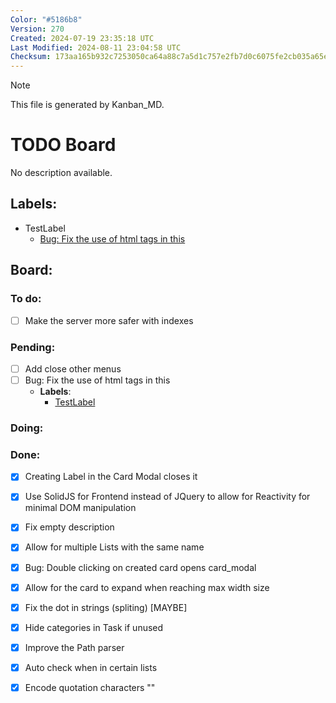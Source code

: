 ```yaml
---
Color: "#5186b8"
Version: 270
Created: 2024-07-19 23:35:18 UTC
Last Modified: 2024-08-11 23:04:58 UTC
Checksum: 173aa165b932c7253050ca64a88c7a5d1c757e2fb7d0c6075fe2cb035a65e256
---
```


> [!NOTE]  
> This file is generated by Kanban_MD.  

# TODO Board  
No description available.  

## Labels:  
- <span id="kanban_md-label-testlabel" data-counter="1" data-color="#d12929">TestLabel</span>  
  - [Bug: Fix the use of html tags in this](#user-content-kanban_md-task-bug:_fix_the_use_of_html_tags_in_this-1)  

## Board:  

### <span data-checked="false" data-counter="1">To do:</span>  
- [ ] <span id="kanban_md-task-make_the_server_more_safer_with_indexes-1" data-counter="1">Make the server more safer with indexes</span>  

### <span data-checked="false" data-counter="1">Pending:</span>  
- [ ] <span id="kanban_md-task-add_close_other_menus-1" data-counter="1">Add close other menus</span>  
- [ ] <span id="kanban_md-task-bug:_fix_the_use_of_html_tags_in_this-1" data-counter="1">Bug: Fix the use of html tags in this</span>  
  - **Labels**:  
    - [<span data-counter="1">TestLabel</span>](#user-content-kanban_md-label-testlabel)  

### <span data-checked="false" data-counter="1">Doing:</span>  

### <span data-checked="true" data-counter="1">Done:</span>  
- [x] <span id="kanban_md-task-creating_label_in_the_card_modal_closes_it-1" data-counter="1">Creating Label in the Card Modal closes it</span>  
- [x] <span id="kanban_md-task-use_solidjs_for_frontend_instead_of_jquery_to_allow_for_reactivity_for_minimal_dom_manipulation-1" data-counter="1">Use SolidJS for Frontend instead of JQuery to allow for Reactivity for minimal DOM manipulation</span>  
- [x] <span id="kanban_md-task-fix_empty_description-1" data-counter="1">Fix empty description</span>  
- [x] <span id="kanban_md-task-allow_for_multiple_lists_with_the_same_name-1" data-counter="1">Allow for multiple Lists with the same name</span>  
- [x] <span id="kanban_md-task-bug:_double_clicking_on_created_card_opens_card_modal-1" data-counter="1">Bug: Double clicking on created card opens card_modal</span>  
- [x] <span id="kanban_md-task-allow_for_the_card_to_expand_when_reaching_max_width_size-1" data-counter="1">Allow for the card to expand when reaching max width size</span>  
- [x] <span id="kanban_md-task-fix_the_dot_in_strings_(spliting)_[maybe]-1" data-counter="1">Fix the dot in strings (spliting) [MAYBE]</span>  
- [x] <span id="kanban_md-task-hide_categories_in_task_if_unused-1" data-counter="1">Hide categories in Task if unused</span>  
- [x] <span id="kanban_md-task-improve_the_path_parser-1" data-counter="1">Improve the Path parser</span>  
- [x] <span id="kanban_md-task-auto_check_when_in_certain_lists-1" data-counter="1">Auto check when in certain lists</span>  
- [x] <span id="kanban_md-task-encode_quotation_characters_&quot;&quot;-1" data-counter="1">Encode quotation characters ""</span>  


